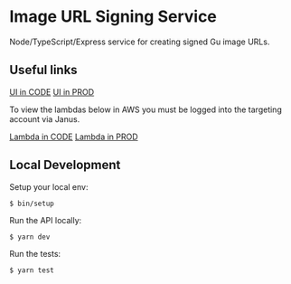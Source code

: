 # Image URL Signing Service

Node/TypeScript/Express service for creating signed Gu image URLs.

## Useful links
[UI in CODE](https://image-url-signing-service.code.dev-gutools.co.uk/)
[UI in PROD](https://image-url-signing-service.gutools.co.uk/)

To view the lambdas below in AWS you must be logged into the targeting account via Janus.

[Lambda in CODE](https://eu-west-1.console.aws.amazon.com/lambda/home?region=eu-west-1#/functions/image-url-signing-service-CODE)
[Lambda in PROD](https://eu-west-1.console.aws.amazon.com/lambda/home?region=eu-west-1#/functions/image-url-signing-service-PROD)

## Local Development

Setup your local env:

```
$ bin/setup
```

Run the API locally:

```
$ yarn dev
```

Run the tests:

```
$ yarn test
```
